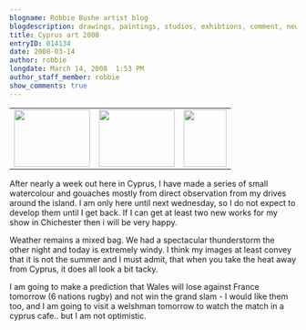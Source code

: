 ```yaml
---
blogname: Robbie Bushe artist blog
blogdescription: drawings, paintings, studios, exhibtions, comment, news as they happen to Robbie Bushe
title: Cyprus art 2008
entryID: 014134
date: 2008-03-14
author: robbie
longdate: March 14, 2008  1:53 PM
author_staff_member: robbie
show_comments: true
---
```


<table><tr><td><a href="http://mtengine.pumpernickle.net/mt_pages/robbiebushe/cyprusstudio081.html" onclick="window.open('http://mtengine.pumpernickle.net/mt_pages/robbiebushe/cyprusstudio081.html','popup','width=600,height=450,scrollbars=no,resizable=no,toolbar=no,directories=no,location=no,menubar=no,status=no,left=0,top=0'); return false"><img src="http://mtengine.pumpernickle.net/mt_pages/robbiebushe/cyprusstudio081-thumb.jpg" width="133" height="100" alt="" /></a></td><td><a href="http://mtengine.pumpernickle.net/mt_pages/robbiebushe/cyprusstudio082.html" onclick="window.open('http://mtengine.pumpernickle.net/mt_pages/robbiebushe/cyprusstudio082.html','popup','width=600,height=450,scrollbars=no,resizable=no,toolbar=no,directories=no,location=no,menubar=no,status=no,left=0,top=0'); return false"><img src="http://mtengine.pumpernickle.net/mt_pages/robbiebushe/cyprusstudio082-thumb.jpg" width="133" height="100" alt="" /></a></td><td><a href="http://mtengine.pumpernickle.net/mt_pages/robbiebushe/cyprusstudio083.html" onclick="window.open('http://mtengine.pumpernickle.net/mt_pages/robbiebushe/cyprusstudio083.html','popup','width=450,height=600,scrollbars=no,resizable=no,toolbar=no,directories=no,location=no,menubar=no,status=no,left=0,top=0'); return false"><img src="http://mtengine.pumpernickle.net/mt_pages/robbiebushe/cyprusstudio083-thumb.jpg" width="75" height="100" alt="" /></a></td></tr></table>

<p>After nearly a week out here in Cyprus, I have made a series of small watercolour and gouaches mostly from direct observation from my drives around the island. I am only here until next wednesday, so I do not expect to develop them until I get back. If I can get at least two new works for my show in Chichester then i will be very happy.</p>

<p>Weather remains a mixed bag. We had a spectacular thunderstorm the other night and today is extremely windy. I think my images at least convey that it is not the summer and I must admit, that when you take the heat away from Cyprus, it does all look a bit tacky. </p>

<p>I am going to make a prediction that Wales will lose against France tomorrow (6 nations rugby) and not win the grand slam - I would like them too, and I am going to visit a welshman tomorrow to watch the match in a cyprus cafe.. but I am not optimistic.</p>

